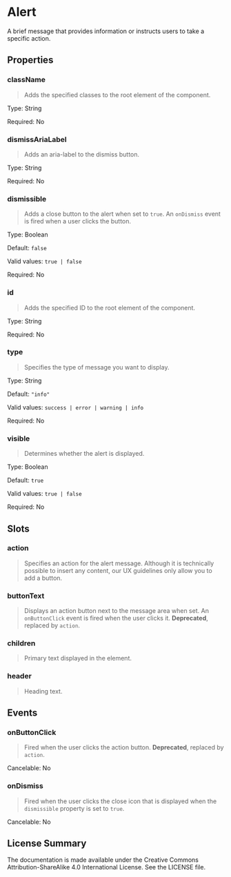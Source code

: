 # Alert

A brief message that provides information or instructs users to take a specific action.



## Properties



### className

> Adds the specified classes to the root element of the component.

Type: String

Required: No


### dismissAriaLabel

> Adds an aria-label to the dismiss button.

Type: String

Required: No


### dismissible

> Adds a close button to the alert when set to `true`.
> An `onDismiss` event is fired when a user clicks the button.

Type: Boolean

Default: `false`

Valid values: `true | false`

Required: No


### id

> Adds the specified ID to the root element of the component.

Type: String

Required: No


### type

> Specifies the type of message you want to display.

Type: String

Default: `"info"`

Valid values: `success | error | warning | info`

Required: No


### visible

> Determines whether the alert is displayed.

Type: Boolean

Default: `true`

Valid values: `true | false`

Required: No





## Slots



### action

> Specifies an action for the alert message.
> Although it is technically possible to insert any content, our UX guidelines only allow you to add a button.




### buttonText

> Displays an action button next to the message area when set.
> An `onButtonClick` event is fired when the user clicks it.
> **Deprecated**, replaced by `action`.




### children

> Primary text displayed in the element.




### header

> Heading text.







## Events



### onButtonClick

> Fired when the user clicks the action button.
> **Deprecated**, replaced by `action`.

Cancelable: No



### onDismiss

> Fired when the user clicks the close icon that is displayed
> when the `dismissible` property is set to `true`.

Cancelable: No






## License Summary

The documentation is made available under the Creative Commons Attribution-ShareAlike 4.0 International License. See the LICENSE file.
